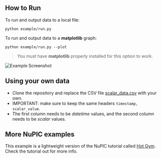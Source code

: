 ## How to Run

To run and output data to a local file:

    python example/run.py

To run and output data to a **matplotlib** graph:

    python example/run.py --plot

> You must have **matplotlib** properly installed for this option to work.

![Example Screenshot](https://raw.githubusercontent.com/marionleborgne/nupic.example/master/screenshot.png)

## Using your own data
* Clone the repository and replace the CSV file [scalar_data.csv](https://github.com/marionleborgne/nupic.example/blob/master/example/scalar_data.csv) with your own. 
* IMPORTANT: make sure to keep the same headers `timestamp, scalar_value`. 
* The first column needs to be *datetime* values, and the second column needs to be *scalar* values.

## More NuPIC examples

This example is a lightweight version of the NuPIC tutorial called [Hot Gym](https://github.com/numenta/nupic/tree/master/examples/opf/clients/hotgym). Check the tutorial out for more info.
